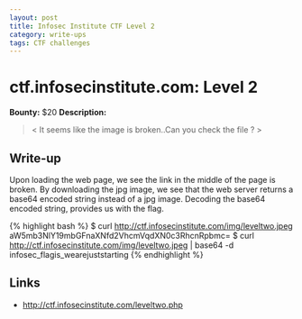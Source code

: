 ```yaml
---
layout: post
title: Infosec Institute CTF Level 2
category: write-ups
tags: CTF challenges
---
```


# ctf.infosecinstitute.com: Level 2
**Bounty:** $20
**Description:**

> < It seems like the image is broken..Can you check the file ? >

## Write-up

Upon loading the web page, we see the link in the middle of the page is broken. By downloading the jpg image, we see that the web server returns a base64 encoded string instead of a jpg image. Decoding the base64 encoded string, provides us with the flag.

{% highlight bash %}
$ curl http://ctf.infosecinstitute.com/img/leveltwo.jpeg
aW5mb3NlY19mbGFnaXNfd2VhcmVqdXN0c3RhcnRpbmc=
$ curl http://ctf.infosecinstitute.com/img/leveltwo.jpeg | base64 -d
infosec_flagis_wearejuststarting
{% endhighlight %}

## Links

* <http://ctf.infosecinstitute.com/leveltwo.php>
